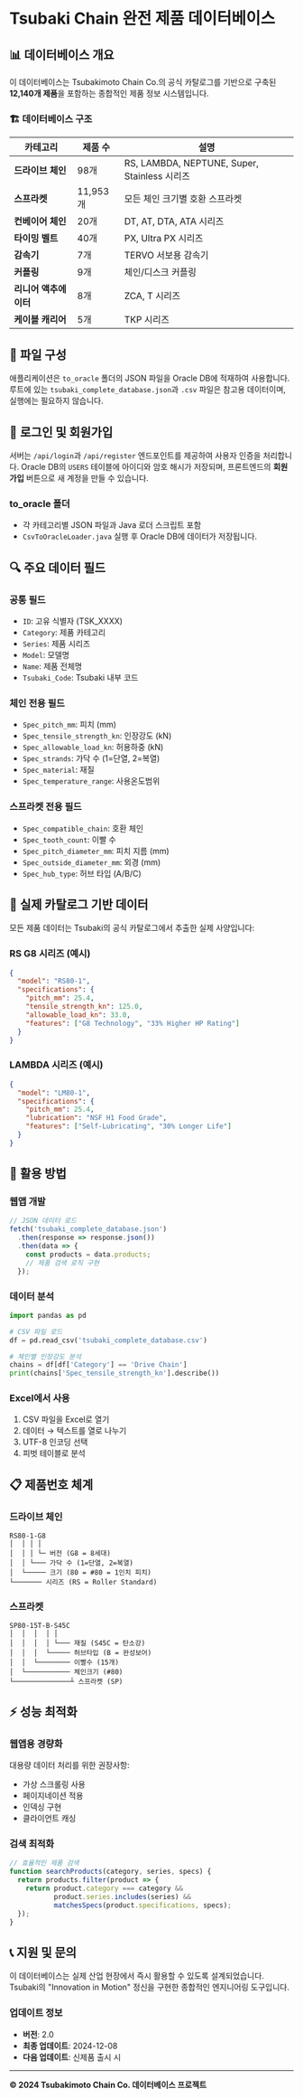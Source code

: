 # Tsubaki Chain 완전 제품 데이터베이스

## 📊 데이터베이스 개요

이 데이터베이스는 Tsubakimoto Chain Co.의 공식 카탈로그를 기반으로 구축된 **12,140개 제품**을 포함하는 종합적인 제품 정보 시스템입니다.

### 🏗️ 데이터베이스 구조

| 카테고리 | 제품 수 | 설명 |
|----------|---------|------|
| **드라이브 체인** | 98개 | RS, LAMBDA, NEPTUNE, Super, Stainless 시리즈 |
| **스프라켓** | 11,953개 | 모든 체인 크기별 호환 스프라켓 |
| **컨베이어 체인** | 20개 | DT, AT, DTA, ATA 시리즈 |
| **타이밍 벨트** | 40개 | PX, Ultra PX 시리즈 |
| **감속기** | 7개 | TERVO 서보용 감속기 |
| **커플링** | 9개 | 체인/디스크 커플링 |
| **리니어 액추에이터** | 8개 | ZCA, T 시리즈 |
| **케이블 캐리어** | 5개 | TKP 시리즈 |

## 📁 파일 구성
애플리케이션은 `to_oracle` 폴더의 JSON 파일을 Oracle DB에 적재하여 사용합니다.
루트에 있는 `tsubaki_complete_database.json`과 `.csv` 파일은 참고용 데이터이며, 실행에는 필요하지 않습니다.

## 🔑 로그인 및 회원가입
서버는 `/api/login`과 `/api/register` 엔드포인트를 제공하여 사용자 인증을 처리합니다.
Oracle DB의 `USERS` 테이블에 아이디와 암호 해시가 저장되며,
프론트엔드의 **회원가입** 버튼으로 새 계정을 만들 수 있습니다.

### to_oracle 폴더
- 각 카테고리별 JSON 파일과 Java 로더 스크립트 포함
- `CsvToOracleLoader.java` 실행 후 Oracle DB에 데이터가 저장됩니다.

## 🔍 주요 데이터 필드

### 공통 필드
- `ID`: 고유 식별자 (TSK_XXXX)
- `Category`: 제품 카테고리
- `Series`: 제품 시리즈
- `Model`: 모델명
- `Name`: 제품 전체명
- `Tsubaki_Code`: Tsubaki 내부 코드

### 체인 전용 필드
- `Spec_pitch_mm`: 피치 (mm)
- `Spec_tensile_strength_kn`: 인장강도 (kN)
- `Spec_allowable_load_kn`: 허용하중 (kN)
- `Spec_strands`: 가닥 수 (1=단열, 2=복열)
- `Spec_material`: 재질
- `Spec_temperature_range`: 사용온도범위

### 스프라켓 전용 필드
- `Spec_compatible_chain`: 호환 체인
- `Spec_tooth_count`: 이빨 수
- `Spec_pitch_diameter_mm`: 피치 지름 (mm)
- `Spec_outside_diameter_mm`: 외경 (mm)
- `Spec_hub_type`: 허브 타입 (A/B/C)

## 🎯 실제 카탈로그 기반 데이터

모든 제품 데이터는 Tsubaki의 공식 카탈로그에서 추출한 실제 사양입니다:

### RS G8 시리즈 (예시)
```json
{
  "model": "RS80-1",
  "specifications": {
    "pitch_mm": 25.4,
    "tensile_strength_kn": 125.0,
    "allowable_load_kn": 33.0,
    "features": ["G8 Technology", "33% Higher HP Rating"]
  }
}
```

### LAMBDA 시리즈 (예시)
```json
{
  "model": "LM80-1",
  "specifications": {
    "pitch_mm": 25.4,
    "lubrication": "NSF H1 Food Grade",
    "features": ["Self-Lubricating", "30% Longer Life"]
  }
}
```

## 🚀 활용 방법

### 웹앱 개발
```javascript
// JSON 데이터 로드
fetch('tsubaki_complete_database.json')
  .then(response => response.json())
  .then(data => {
    const products = data.products;
    // 제품 검색 로직 구현
  });
```

### 데이터 분석
```python
import pandas as pd

# CSV 파일 로드
df = pd.read_csv('tsubaki_complete_database.csv')

# 체인별 인장강도 분석
chains = df[df['Category'] == 'Drive Chain']
print(chains['Spec_tensile_strength_kn'].describe())
```

### Excel에서 사용
1. CSV 파일을 Excel로 열기
2. 데이터 → 텍스트를 열로 나누기
3. UTF-8 인코딩 선택
4. 피벗 테이블로 분석

## 📋 제품번호 체계

### 드라이브 체인
```
RS80-1-G8
│  │ │ │
│  │ │ └─ 버전 (G8 = 8세대)
│  │ └─── 가닥 수 (1=단열, 2=복열)
│  └───── 크기 (80 = #80 = 1인치 피치)
└─────── 시리즈 (RS = Roller Standard)
```

### 스프라켓
```
SP80-15T-B-S45C
│  │  │  │ │
│  │  │  │ └─── 재질 (S45C = 탄소강)
│  │  │  └───── 허브타입 (B = 완성보어)
│  │  └──────── 이빨수 (15개)
│  └─────────── 체인크기 (#80)
└──────────────┴ 스프라켓 (SP)
```

## ⚡ 성능 최적화

### 웹앱용 경량화
대용량 데이터 처리를 위한 권장사항:
- 가상 스크롤링 사용
- 페이지네이션 적용
- 인덱싱 구현
- 클라이언트 캐싱

### 검색 최적화
```javascript
// 효율적인 제품 검색
function searchProducts(category, series, specs) {
  return products.filter(product => {
    return product.category === category &&
           product.series.includes(series) &&
           matchesSpecs(product.specifications, specs);
  });
}
```

## 📞 지원 및 문의

이 데이터베이스는 실제 산업 현장에서 즉시 활용할 수 있도록 설계되었습니다. 
Tsubaki의 "Innovation in Motion" 정신을 구현한 종합적인 엔지니어링 도구입니다.

### 업데이트 정보
- **버전**: 2.0
- **최종 업데이트**: 2024-12-08
- **다음 업데이트**: 신제품 출시 시

---

**© 2024 Tsubakimoto Chain Co. 데이터베이스 프로젝트**
